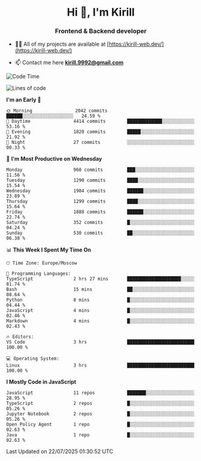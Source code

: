 <h1 align="center">Hi 👋, I'm Kirill</h1>
<h3 align="center">Frontend & Backend developer</h3>

- 👨‍💻 All of my projects are available at [https://kirill-web.dev/](https://kirill-web.dev/)

- 📫 Contact me here **kirill.9992@gmail.com**











<!--START_SECTION:waka-->
![Code Time](http://img.shields.io/badge/Code%20Time-2%2C291%20hrs%2018%20mins-blue)

![Lines of code](https://img.shields.io/badge/From%20Hello%20World%20I%27ve%20Written-5.1%20million%20lines%20of%20code-blue)

**I'm an Early 🐤** 

```text
🌞 Morning                2042 commits        ██████░░░░░░░░░░░░░░░░░░░   24.59 % 
🌆 Daytime                4414 commits        █████████████░░░░░░░░░░░░   53.16 % 
🌃 Evening                1820 commits        █████░░░░░░░░░░░░░░░░░░░░   21.92 % 
🌙 Night                  27 commits          ░░░░░░░░░░░░░░░░░░░░░░░░░   00.33 % 
```
📅 **I'm Most Productive on Wednesday** 

```text
Monday                   960 commits         ███░░░░░░░░░░░░░░░░░░░░░░   11.56 % 
Tuesday                  1290 commits        ████░░░░░░░░░░░░░░░░░░░░░   15.54 % 
Wednesday                1984 commits        ██████░░░░░░░░░░░░░░░░░░░   23.89 % 
Thursday                 1299 commits        ████░░░░░░░░░░░░░░░░░░░░░   15.64 % 
Friday                   1888 commits        ██████░░░░░░░░░░░░░░░░░░░   22.74 % 
Saturday                 352 commits         █░░░░░░░░░░░░░░░░░░░░░░░░   04.24 % 
Sunday                   530 commits         ██░░░░░░░░░░░░░░░░░░░░░░░   06.38 % 
```


📊 **This Week I Spent My Time On** 

```text
🕑︎ Time Zone: Europe/Moscow

💬 Programming Languages: 
TypeScript               2 hrs 27 mins       ████████████████████░░░░░   81.74 % 
Bash                     15 mins             ██░░░░░░░░░░░░░░░░░░░░░░░   08.64 % 
Python                   8 mins              █░░░░░░░░░░░░░░░░░░░░░░░░   04.44 % 
JavaScript               4 mins              █░░░░░░░░░░░░░░░░░░░░░░░░   02.46 % 
Markdown                 4 mins              █░░░░░░░░░░░░░░░░░░░░░░░░   02.43 % 

🔥 Editors: 
VS Code                  3 hrs               █████████████████████████   100.00 % 

💻 Operating System: 
Linux                    3 hrs               █████████████████████████   100.00 % 
```

**I Mostly Code in JavaScript** 

```text
JavaScript               11 repos            ███████░░░░░░░░░░░░░░░░░░   28.95 % 
TypeScript               2 repos             █░░░░░░░░░░░░░░░░░░░░░░░░   05.26 % 
Jupyter Notebook         2 repos             █░░░░░░░░░░░░░░░░░░░░░░░░   05.26 % 
Open Policy Agent        1 repo              █░░░░░░░░░░░░░░░░░░░░░░░░   02.63 % 
Java                     1 repo              █░░░░░░░░░░░░░░░░░░░░░░░░   02.63 % 
```




 Last Updated on 22/07/2025 01:30:52 UTC
<!--END_SECTION:waka-->

